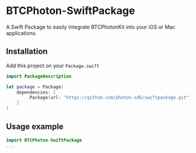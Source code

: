 # BTCPhoton-SwiftPackage

A Swift Package to easily integrate BTCPhotonKit into your iOS or Mac applications.

## Installation

Add this project on your `Package.swift`

```swift
import PackageDescription

let package = Package(
    dependencies: [
        .Package(url: "https://github.com/photon-sdk/swiftpackage.git", majorVersion: 0, minor: 1)
    ]
)
```

## Usage example


```swift
import BTCPhoton-SwiftPackage
...
```
